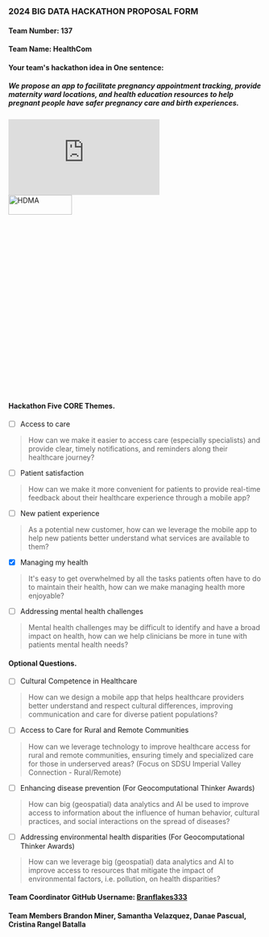 ### 2024 BIG DATA HACKATHON PROPOSAL FORM

#### Team Number: 137

#### Team Name: HealthCom   
  
#### Your team's hackathon idea in One sentence:
##### We propose an app to facilitate pregnancy appointment tracking, provide maternity ward locations, and health education resources to help pregnant people have safer pregnancy care and birth experiences. 


![hackathon.drawio.pdf](https://github.com/Branflakes333/Team-137/edit/main/hackathon.drawio.pdf)
<img height="10%" width="50%" alt="HDMA" src="https://github.com/Branflakes333/Team-137/edit/main/hackathon.drawio.pdf?raw=true"> 

<!--
#### Theme: Enhancing Healthcare's Digital Front Door
#### - Digital solutions to help increase access, manage health, and improve patient satisfaction along the healthcare journey -  
-->

#### Hackathon Five CORE Themes.
- [ ] Access to care
> How can we make it easier to access care (especially specialists) and provide clear, timely notifications, and reminders along their healthcare journey?
- [ ] Patient satisfaction
> How can we make it more convenient for patients to provide real-time feedback about their healthcare experience through a mobile app?
- [ ] New patient experience
> As a potential new customer, how can we leverage the mobile app to help new patients better understand what services are available to them?
- [X] Managing my health
> It's easy to get overwhelmed by all the tasks patients often have to do to maintain their health, how can we make managing health more enjoyable?
- [ ] Addressing mental health challenges
> Mental health challenges may be difficult to identify and have a broad impact on health, how can we help clinicians be more in tune with patients mental health needs?

#### Optional Questions.
- [ ] Cultural Competence in Healthcare
> How can we design a mobile app that helps healthcare providers better understand and respect cultural differences, improving communication and care for diverse patient populations?
- [ ] Access to Care for Rural and Remote Communities
> How can we leverage technology to improve healthcare access for rural and remote communities, ensuring timely and specialized care for those in underserved areas? (Focus on SDSU Imperial Valley Connection - Rural/Remote)
- [ ] Enhancing disease prevention (For Geocomputational Thinker Awards)
> How can big (geospatial) data analytics and AI be used to improve access to information about the influence of human behavior, cultural practices, and social interactions on the spread of diseases?
- [ ] Addressing environmental health disparities (For Geocomputational Thinker Awards)
> How can we leverage big (geospatial) data analytics and AI to improve access to resources that mitigate the impact of environmental factors, i.e. pollution, on health disparities?


#### Team Coordinator GitHub Username: [Branflakes333](https://github.com/Branflakes333)

#### Team Members Brandon Miner, Samantha Velazquez, Danae Pascual, Cristina Rangel Batalla

